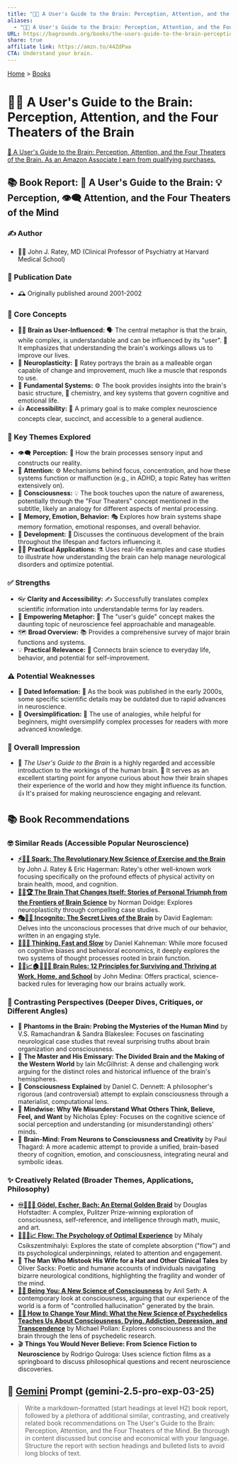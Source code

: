```yaml
---
title: "🧠📖 A User's Guide to the Brain: Perception, Attention, and the Four Theaters of the Brain"
aliases:
  - "🧠📖 A User's Guide to the Brain: Perception, Attention, and the Four Theaters of the Brain"
URL: https://bagrounds.org/books/the-users-guide-to-the-brain-perception-attention-and-the-four-theaters-of-the-mind
share: true
affiliate link: https://amzn.to/44ZdPaa
CTA: Understand your brain.
---
```

[Home](../index.md) > [Books](./index.md)  
# 🧠📖 A User's Guide to the Brain: Perception, Attention, and the Four Theaters of the Brain  
[🛒 A User's Guide to the Brain: Perception, Attention, and the Four Theaters of the Brain. As an Amazon Associate I earn from qualifying purchases.](https://amzn.to/44ZdPaa)  
  
## 📚 Book Report: 🧠 A User's Guide to the Brain: 💡 Perception, 👁️‍🗨️ Attention, and the Four Theaters of the Mind  
  
### ✍️ Author  
* 🧑‍⚕️ John J. Ratey, MD (Clinical Professor of Psychiatry at Harvard Medical School)  
  
### 📅 Publication Date  
* 🕰️ Originally published around 2001-2002  
  
### 🧠 Core Concepts  
* 🧑‍💻 **Brain as User-Influenced:** 🗣️ The central metaphor is that the brain, while complex, is understandable and can be influenced by its "user". 🔑 It emphasizes that understanding the brain's workings allows us to improve our lives.  
* 💪 **Neuroplasticity:** 🔄 Ratey portrays the brain as a malleable organ capable of change and improvement, much like a muscle that responds to use.  
* 🧱 **Fundamental Systems:** ⚙️ The book provides insights into the brain's basic structure, 🧪 chemistry, and key systems that govern cognitive and emotional life.  
* 👍 **Accessibility:** 🎯 A primary goal is to make complex neuroscience concepts clear, succinct, and accessible to a general audience.  
  
### 🤔 Key Themes Explored  
* 👁️‍🗨️ **Perception:** 💭 How the brain processes sensory input and constructs our reality.  
* 🎯 **Attention:** ⚙️ Mechanisms behind focus, concentration, and how these systems function or malfunction (e.g., in ADHD, a topic Ratey has written extensively on).  
* 🧘 **Consciousness:** 💡 The book touches upon the nature of awareness, potentially through the "Four Theaters" concept mentioned in the subtitle, likely an analogy for different aspects of mental processing.  
* 🧠 **Memory, Emotion, Behavior:** 🎭 Explores how brain systems shape memory formation, emotional responses, and overall behavior.  
* 🌱 **Development:** 👶 Discusses the continuous development of the brain throughout the lifespan and factors influencing it.  
* 🧑‍⚕️ **Practical Applications:** ⚗️ Uses real-life examples and case studies to illustrate how understanding the brain can help manage neurological disorders and optimize potential.  
  
### ✅ Strengths  
* 👓 **Clarity and Accessibility:** ✍️ Successfully translates complex scientific information into understandable terms for lay readers.  
* 🚀 **Empowering Metaphor:** 🔑 The "user's guide" concept makes the daunting topic of neuroscience feel approachable and manageable.  
* 🗺️ **Broad Overview:** 📚 Provides a comprehensive survey of major brain functions and systems.  
* 💡 **Practical Relevance:** 🔗 Connects brain science to everyday life, behavior, and potential for self-improvement.  
  
### ⚠️ Potential Weaknesses  
* 📅 **Dated Information:** 👴 As the book was published in the early 2000s, some specific scientific details may be outdated due to rapid advances in neuroscience.  
* 🙊 **Oversimplification:** 🧩 The use of analogies, while helpful for beginners, might oversimplify complex processes for readers with more advanced knowledge.  
  
### 📝 Overall Impression  
* 🌟 *The User's Guide to the Brain* is a highly regarded and accessible introduction to the workings of the human brain. 🚀 It serves as an excellent starting point for anyone curious about how their brain shapes their experience of the world and how they might influence its function. 👍 It's praised for making neuroscience engaging and relevant.  
  
## 📚 Book Recommendations  
### 🤓 Similar Reads (Accessible Popular Neuroscience)  
* **[⚡🧠🏃 Spark: The Revolutionary New Science of Exercise and the Brain](./spark-the-revolutionary-new-science-of-exercise-and-the-brain.md)** by John J. Ratey & Eric Hagerman: Ratey's other well-known work focusing specifically on the profound effects of physical activity on brain health, mood, and cognition.  
* **[🧠🔄🏆 The Brain That Changes Itself: Stories of Personal Triumph from the Frontiers of Brain Science](./the-brain-that-changes-itself.md)** by Norman Doidge: Explores neuroplasticity through compelling case studies.  
* **[🎭🤫🧠 Incognito: The Secret Lives of the Brain](./incognito.md)** by David Eagleman: Delves into the unconscious processes that drive much of our behavior, written in an engaging style.  
* **[🤔🐇🐢 Thinking, Fast and Slow](./thinking-fast-and-slow.md)** by Daniel Kahneman: While more focused on cognitive biases and behavioral economics, it deeply explores the two systems of thought processes rooted in brain function.  
* **[🧠💡📈🏠🏢🧑‍🎓 Brain Rules: 12 Principles for Surviving and Thriving at Work, Home, and School](./brain-rules-12-principles-for-surviving-and-thriving-at-work-home-and-school.md)** by John Medina: Offers practical, science-backed rules for leveraging how our brains actually work.  
  
### 🧐 Contrasting Perspectives (Deeper Dives, Critiques, or Different Angles)  
* 👻 **Phantoms in the Brain: Probing the Mysteries of the Human Mind** by V.S. Ramachandran & Sandra Blakeslee: Focuses on fascinating neurological case studies that reveal surprising truths about brain organization and consciousness.  
* 🧠 **The Master and His Emissary: The Divided Brain and the Making of the Western World** by Iain McGilhrist: A dense and challenging work arguing for the distinct roles and historical influence of the brain's hemispheres.  
* 🧘 **Consciousness Explained** by Daniel C. Dennett: A philosopher's rigorous (and controversial) attempt to explain consciousness through a materialist, computational lens.  
* 🤝 **Mindwise: Why We Misunderstand What Others Think, Believe, Feel, and Want** by Nicholas Epley: Focuses on the cognitive science of social perception and understanding (or misunderstanding) others' minds.  
* 🧠 **Brain-Mind: From Neurons to Consciousness and Creativity** by Paul Thagard: A more academic attempt to provide a unified, brain-based theory of cognition, emotion, and consciousness, integrating neural and symbolic ideas.  
  
### ✨ Creatively Related (Broader Themes, Applications, Philosophy)  
* **[♾️📐🎶🥨 Gödel, Escher, Bach: An Eternal Golden Braid](./godel-escher-bach.md)** by Douglas Hofstadter: A complex, Pulitzer Prize-winning exploration of consciousness, self-reference, and intelligence through math, music, and art.  
* **[🌊🧘🧠📈 Flow: The Psychology of Optimal Experience](./flow-the-psychology-of-optimal-experience.md)** by Mihaly Csikszentmihalyi: Explores the state of complete absorption ("flow") and its psychological underpinnings, related to attention and engagement.  
* 🎩 **The Man Who Mistook His Wife for a Hat and Other Clinical Tales** by Oliver Sacks: Poetic and humane accounts of individuals navigating bizarre neurological conditions, highlighting the fragility and wonder of the mind.  
* **[👤🧠 Being You: A New Science of Consciousness](./being-you-a-new-science-of-consciousness.md)** by Anil Seth: A contemporary look at consciousness, arguing that our experience of the world is a form of "controlled hallucination" generated by the brain.  
* **[🧠🍄 How to Change Your Mind: What the New Science of Psychedelics Teaches Us About Consciousness, Dying, Addiction, Depression, and Transcendence](./how-to-change-your-mind-what-the-new-science-of-psychedelics-teaches-us-about-consciousness-dying-addiction-depression-and-transcendence.md)** by Michael Pollan: Explores consciousness and the brain through the lens of psychedelic research.  
* 🎬 **Things You Would Never Believe: From Science Fiction to Neuroscience** by Rodrigo Quiroga: Uses science fiction films as a springboard to discuss philosophical questions and recent neuroscience discoveries.  
  
## 💬 [Gemini](../software/gemini.md) Prompt (gemini-2.5-pro-exp-03-25)  
> Write a markdown-formatted (start headings at level H2) book report, followed by a plethora of additional similar, contrasting, and creatively related book recommendations on The User's Guide to the Brain: Perception, Attention, and the Four Theaters of the Mind. Be thorough in content discussed but concise and economical with your language. Structure the report with section headings and bulleted lists to avoid long blocks of text.